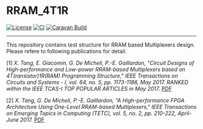 # RRAM_4T1R

[![License](https://img.shields.io/badge/License-Apache%202.0-blue.svg)](https://opensource.org/licenses/Apache-2.0) [![CI](https://github.com/lnis-uofu/testchip_4t1r/actions/workflows/user_project_ci.yml/badge.svg)](https://github.com/lnis-uofu/testchip_4t1r/actions/workflows/user_project_ci.yml) [![Caravan Build](https://github.com/lnis-uofu/testchip_4t1r/actions/workflows/caravan_build.yml/badge.svg)](https://github.com/lnis-uofu/testchip_4t1r/actions/workflows/caravan_build.yml)

---

This repository contains test structure for RRAM based Multiplexers design. Please refere to following publications for detail.


[1] *X. Tang, E. Giacomin, G. De Micheli, P.-E. Gaillardon, "Circuit Designs of High-performance and Low-power RRAM-based Multiplexers based on 4T(ransistor)1R(RAM) Programming Structure," IEEE Transactions on Circuits and Systems - I, vol. 64, no. 5, pp. 1173-1186, May 2017. RANKED within the IEEE TCAS-I TOP POPULAR ARTICLES in May 2017.* [PDF](https://drive.google.com/open?id=0B6tUys1FD4ZLSTJ2VHF1ekFiSGc)

[2] *X. Tang, G. De Micheli, P.-E. Gaillardon, "A High-performance FPGA Architecture Using One-Level RRAM-based Multiplexers," IEEE Transactions on Emerging Topics in Computing (TETC), vol. 5, no. 2, pp. 210-222, April-June 2017.* [PDF](https://drive.google.com/open?id=0B6tUys1FD4ZLckoxOHQ4OHZSVUE)